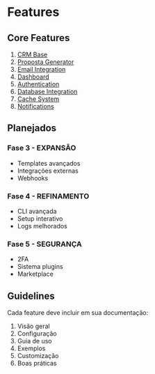 # Features

## Core Features

1. [CRM Base](./crm.md)
2. [Proposta Generator](./proposals.md)
3. [Email Integration](./email.md)
4. [Dashboard](./dashboard.md)
5. [Authentication](./auth.md)
6. [Database Integration](./database.md)
7. [Cache System](./cache.md)
8. [Notifications](./notifications.md)

## Planejados

### Fase 3 - EXPANSÃO
- Templates avançados
- Integrações externas
- Webhooks

### Fase 4 - REFINAMENTO
- CLI avançada
- Setup interativo
- Logs melhorados

### Fase 5 - SEGURANÇA
- 2FA
- Sistema plugins
- Marketplace

## Guidelines

Cada feature deve incluir em sua documentação:
1. Visão geral
2. Configuração
3. Guia de uso
4. Exemplos
5. Customização
6. Boas práticas